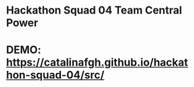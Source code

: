 # Hackathon Squad 04 Team Central Power
# DEMO: https://catalinafgh.github.io/hackathon-squad-04/src/